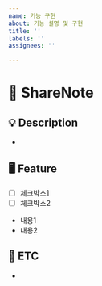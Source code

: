 ```yaml
---
name: 기능 구현
about: 기능 설명 및 구현
title: ''
labels: ''
assignees: ''

---
```


# :notebook_with_decorative_cover: ShareNote
## :bulb: Description
<!-- 작업 사항을 설명하세요. -->
- 


## :desktop_computer: Feature
<!-- 추가한 작업 사항을 작성하세요. -->
- [ ] 체크박스1
- [ ] 체크박스2
- 내용1
- 내용2

## :bell: ETC
<!-- 기타사항을 작성하세요. -->
-
